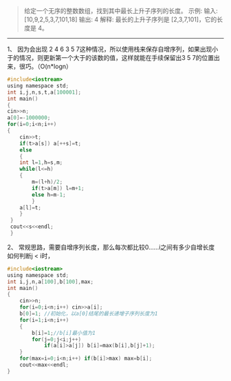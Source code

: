 > 给定一个无序的整数数组，找到其中最长上升子序列的长度。
示例:
输入: [10,9,2,5,3,7,101,18]
输出: 4 
解释: 最长的上升子序列是 [2,3,7,101]，它的长度是 4。

***
1、 因为会出现 2 4 6 3 5 7这种情况，所以使用栈来保存自增序列，如果出现小于的情况，则更新第一个大于的该数的值，这样就能在手续保留出3 5 7的位置出来，很巧。（O(n*logn）
```C
#include<iostream>  
using namespace std; 
int i,j,n,s,t,a[100001];
int main()
{
cin>>n;
a[0]=-1000000;
for(i=0;i<n;i++)
{
	cin>>t;
	if(t>a[s]) a[++s]=t;
	else
	{
	int l=1,h=s,m;
	while(l<=h)
	{
		m=(l+h)/2;
		if(t>a[m]) l=m+1;
		else h=m-1;
		}
	a[l]=t;
	}
 }
 cout<<s<<endl;
 }

```
2、 常规思路，需要自增序列长度，那么每次都比较0……i之间有多少自增长度  
如何判断j < i时，
```C
#include<iostream>  
using namespace std;
int i,j,n,a[100],b[100],max;    
int main()  
{
    cin>>n;
    for(i=0;i<n;i++) cin>>a[i];  
    b[0]=1; //初始化，以a[0]结尾的最长递增子序列长度为1  
    for(i=1;i<n;i++)  
    {  
        b[i]=1;//b[i]最小值为1
        for(j=0;j<i;j++)  
            if(a[i]>a[j]) b[i]=max(b[i],b[j]+1);
    }  
    for(max=i=0;i<n;i++) if(b[i]>max) max=b[i];  
    cout<<max<<endl;
}
```